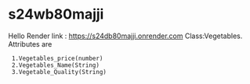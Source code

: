 # s24wb80majji
Hello
Render link : https://s24db80majji.onrender.com
Class:Vegetables. Attributes are
     
     1.Vegetables_price(number)
     2.Vegetables_Name(String)
     3.Vegetable_Quality(String)
